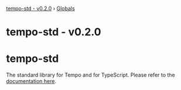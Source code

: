 [tempo-std - v0.2.0](README.md) › [Globals](globals.md)

# tempo-std - v0.2.0

# tempo-std

The standard library for Tempo and for TypeScript. Please refer to the [documentation here](https://fponticelli.github.io/tempo/).
